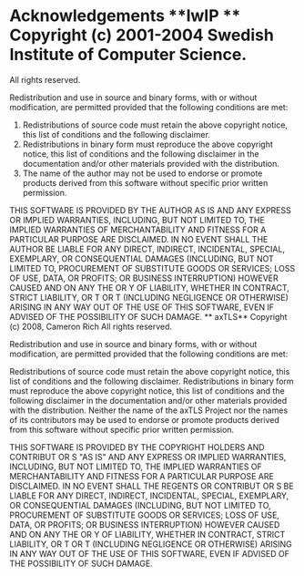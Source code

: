 # Acknowledgements **lwIP ** Copyright (c) 2001-2004 Swedish Institute of Computer Science.

All rights reserved.

Redistribution and use in source and binary forms, with or without modification, are permitted provided that the following conditions are met:

1. Redistributions of source code must retain the above copyright notice, this list of conditions and the following disclaimer.
2. Redistributions in binary form must reproduce the above copyright notice, this list of conditions and the following disclaimer in the documentation and/or other materials provided with the distribution.
3. The name of the author may not be used to endorse or promote products derived from this software without specific prior written permission.

THIS SOFTWARE IS PROVIDED BY THE AUTHOR AS IS AND ANY EXPRESS OR IMPLIED WARRANTIES, INCLUDING, BUT NOT LIMITED TO, THE IMPLIED WARRANTIES OF MERCHANTABILITY AND FITNESS FOR A PARTICULAR PURPOSE ARE DISCLAIMED. IN NO EVENT SHALL THE AUTHOR BE LIABLE FOR ANY DIRECT, INDIRECT, INCIDENTAL, SPECIAL, EXEMPLARY, OR CONSEQUENTIAL DAMAGES (INCLUDING, BUT NOT LIMITED TO, PROCUREMENT OF SUBSTITUTE GOODS OR SERVICES; LOSS OF USE, DATA, OR PROFITS; OR BUSINESS INTERRUPTION) HOWEVER CAUSED AND ON ANY THE OR Y OF LIABILITY, WHETHER IN CONTRACT, STRICT LIABILITY, OR T OR T (INCLUDING NEGLIGENCE OR OTHERWISE) ARISING IN ANY WAY OUT OF THE USE OF THIS SOFTWARE, EVEN IF ADVISED OF THE POSSIBILITY OF SUCH DAMAGE. ** axTLS** Copyright (c) 2008, Cameron Rich All rights reserved.

Redistribution and use in source and binary forms, with or without modification, are permitted provided that the following conditions are met:

Redistributions of source code must retain the above copyright notice, this list of conditions and the following disclaimer. Redistributions in binary form must reproduce the above copyright notice, this list of conditions and the following disclaimer in the documentation and/or other materials provided with the distribution. Neither the name of the axTLS Project nor the names of its contributors may be used to endorse or promote products derived from this software without specific prior written permission.

THIS SOFTWARE IS PROVIDED BY THE COPYRIGHT HOLDERS AND CONTRIBUT OR S "AS IS" AND ANY EXPRESS OR IMPLIED WARRANTIES, INCLUDING, BUT NOT LIMITED TO, THE IMPLIED WARRANTIES OF MERCHANTABILITY AND FITNESS FOR A PARTICULAR PURPOSE ARE DISCLAIMED. IN NO EVENT SHALL THE REGENTS OR CONTRIBUT OR S BE LIABLE FOR ANY DIRECT, INDIRECT, INCIDENTAL, SPECIAL, EXEMPLARY, OR CONSEQUENTIAL DAMAGES (INCLUDING, BUT NOT LIMITED TO, PROCUREMENT OF SUBSTITUTE GOODS OR SERVICES; LOSS OF USE, DATA, OR PROFITS; OR BUSINESS INTERRUPTION) HOWEVER CAUSED AND ON ANY THE OR Y OF LIABILITY, WHETHER IN CONTRACT, STRICT LIABILITY, OR T OR T (INCLUDING NEGLIGENCE OR OTHERWISE) ARISING IN ANY WAY OUT OF THE USE OF THIS SOFTWARE, EVEN IF ADVISED OF THE POSSIBILITY OF SUCH DAMAGE.
